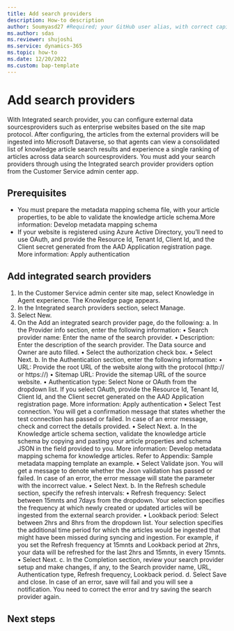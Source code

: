 ```yaml
---
title: Add search providers
description: How-to description 
author: Soumyasd27 #Required; your GitHub user alias, with correct capitalization.
ms.author: sdas
ms.reviewer: shujoshi
ms.service: dynamics-365 
ms.topic: how-to
ms.date: 12/20/2022
ms.custom: bap-template
---
```


# Add search providers

With Integrated search provider, you can configure external data sourcesproviders such as enterprise websites based on the site map protocol. After configuring, the articles from the external providers will be ingested into Microsoft Dataverse, so that agents can view a consolidated list of knowledge article search results and experience a single ranking of articles across data search sourcesproviders. You must add your search providers through using the Integrated search provider providers option from the Customer Service admin center app.

## Prerequisites
- You must prepare the metadata mapping schema file, with your article properties, to be able to validate the knowledge article schema.More information: Develop metadata mapping schema 
- If your website is registered using Azure Active Directory, you’ll need to use OAuth, and provide the Resource Id, Tenant Id, Client Id, and the Client secret generated from the AAD Application registration page. More information: Apply authentication

## Add integrated search providers

1.	In the Customer Service admin center site map, select Knowledge in Agent experience. The Knowledge page appears.
2.	In the Integrated search providers section, select Manage.
3.	Select New.
4.	On the Add an integrated search provider page, do the following:
a.	In the Provider info section, enter the following information:
•	Search provider name: Enter the name of the search provider.
•	Description: Enter the description of the search provider. 
The Data source and Owner are auto filled.
•	Select the authorization check box.
•	Select Next.
b.	In the Authentication section, enter the following information:
•	URL: Provide the root URL of the website along with the protocol (http:// or https://)
•	Sitemap URL: Provide the sitemap URL of the source website.
•	Authentication type: Select None or OAuth from the dropdown list. If you select OAuth, provide the Resource Id, Tenant Id, Client Id, and the Client secret generated on the AAD Application registration page. More information: Apply authentication
•	Select Test connection. You will get a confirmation message that states whether the test connection has passed or failed. In case of an error message, check and correct the details provided.
•	Select Next.
a.	In the Knowledge article schema section, validate the knowledge article schema by copying and pasting your article properties and schema JSON in the field provided to you. More information: Develop metadata mapping schema for knowledge articles. Refer to Appendix: Sample metadata mapping template an example.
•	Select Validate json. You will get a message to denote whether the Json validation has passed or failed. In case of an error, the error message will state the parameter with the incorrect value.
•	Select Next. 
b.	In the Refresh schedule section, specify the refresh intervals:
•	Refresh frequency: Select between 15mnts and 7days from the dropdown. Your selection specifies the frequency at which newly created or updated articles will be ingested from the external search provider.
•	Lookback period: Select between 2hrs and 8hrs from the dropdown list. Your selection specifies the additional time period for which the articles would be ingested that might have been missed during syncing and ingestion.
For example, if you set the Refresh frequency at 15mnts and Lookback period at 2hrs, your data will be refreshed for the last 2hrs and 15mnts, in every 15mnts. 
•	Select Next.
c.	In the Completion section, review your search provider setup and make changes, if any, to the Search provider name, URL, Authentication type, Refresh frequency, Lookback period.
d.	Select Save and close.
In case of an error, save will fail and you will see a notification. You need to correct the error and try saving the search provider again.



## Next steps

<!--Remove all the comments in this template before you sign-off or merge to the main branch.-->
